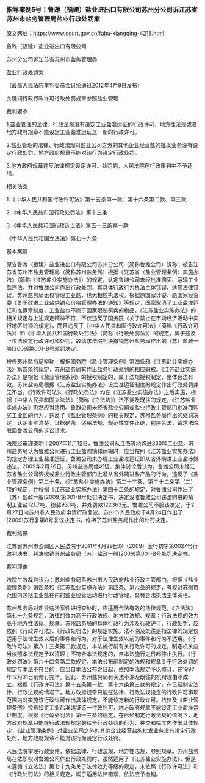 ### 指导案例5号：鲁潍（福建）盐业进出口有限公司苏州分公司诉江苏省苏州市盐务管理局盐业行政处罚案
原文网址：https://www.court.gov.cn/fabu-xiangqing-4218.html

鲁潍（福建）盐业进出口有限公司

苏州分公司诉江苏省苏州市盐务管理局

盐业行政处罚案

（最高人民法院审判委员会讨论通过2012年4月9日发布）

关键词行政行政许可行政处罚规章参照盐业管理

裁判要点

1.盐业管理的法律、行政法规没有设定工业盐准运证的行政许可，地方性法规或者地方政府规章不能设定工业盐准运证这一新的行政许可。

2.盐业管理的法律、行政法规对盐业公司之外的其他企业经营盐的批发业务没有设定行政处罚，地方政府规章不能对该行为设定行政处罚。

3.地方政府规章违反法律规定设定许可、处罚的，人民法院在行政审判中不予适用。

相关法条

1.《中华人民共和国行政许可法》第十五条第一款、第十六条第二款、第三款

2.《中华人民共和国行政处罚法》第十三条

3.《中华人民共和国行政诉讼法》第五十三条第一款

《中华人民共和国立法法》第七十九条

基本案情

原告鲁潍（福建）盐业进出口有限公司苏州分公司（简称鲁潍公司）诉称：被告江苏省苏州市盐务管理局（简称苏州盐务局）根据《江苏省〈盐业管理条例〉实施办法》（简称《江苏盐业实施办法》）的规定，认定鲁潍公司未经批准购买、运输工业盐违法，并对鲁潍公司作出行政处罚，其具体行政行为执法主体错误、适用法律错误。苏州盐务局无权管理工业盐，也无相应执法权。根据原国家计委、原国家经贸委《关于改进工业盐供销和价格管理办法的通知》等规定，国家取消了工业盐准运证和准运章制度，工业盐也不属于国家限制买卖的物品。《江苏盐业实施办法》的相关规定与上述规定精神不符，不仅违反了国务院《关于禁止在市场经济活动中实行地区封锁的规定》，而且违反了《中华人民共和国行政许可法》（简称《行政许可法》）和《中华人民共和国行政处罚法》（简称《行政处罚法》）的规定，属于违反上位法设定行政许可和处罚，故请求法院判决撤销苏州盐务局作出的（苏）盐政一般\[2009\]第001-B号处罚决定。

被告苏州盐务局辩称：根据国务院《盐业管理条例》第四条和《江苏盐业实施办法》第四条的规定，苏州盐务局有作出盐务行政处罚的相应职权。《江苏盐业实施办法》是根据《盐业管理条例》的授权制定的，属于法规授权制定，整体合法有效。苏州盐务局根据《江苏盐业实施办法》设立准运证制度的规定作出行政处罚并无不当。《行政许可法》、《行政处罚法》均在《江苏盐业实施办法》之后实施，根据《中华人民共和国立法法》（简称《立法法》）法不溯及既往的规定，《江苏盐业实施办法》仍然应当适用。鲁潍公司未经省盐业公司或盐业行政主管部门批准而购买工业盐的行为，违反了《盐业管理条例》的相关规定，苏州盐务局作出的处罚决定，认定事实清楚，证据确凿，适用法规、规范性文件正确，程序合法，请求法院驳回鲁潍公司的诉讼请求。

法院经审理查明：2007年11月12日，鲁潍公司从江西等地购进360吨工业盐。苏州盐务局认为鲁潍公司进行工业盐购销和运输时，应当按照《江苏盐业实施办法》的规定办理工业盐准运证，鲁潍公司未办理工业盐准运证即从省外购进工业盐涉嫌违法。2009年2月26日，苏州盐务局经听证、集体讨论后认为，鲁潍公司未经江苏省盐业公司调拨或盐业行政主管部门批准从省外购进盐产品的行为，违反了《盐业管理条例》第二十条、《江苏盐业实施办法》第二十三条、第三十二条第（二）项的规定，并根据《江苏盐业实施办法》第四十二条的规定，对鲁潍公司作出了（苏）盐政一般\[2009\]第001-B号处罚决定书，决定没收鲁潍公司违法购进的精制工业盐121.7吨、粉盐93.1吨，并处罚款122363元。鲁潍公司不服该决定，于2月27日向苏州市人民政府申请行政复议。苏州市人民政府于4月24日作出了\[2009\]苏行复第8号复议决定书，维持了苏州盐务局作出的处罚决定。

裁判结果

江苏省苏州市金阊区人民法院于2011年4月29日以（2009）金行初字第0027号行政判决书，判决撤销苏州盐务局（苏）盐政一般\[2009\]第001-B号处罚决定书。

裁判理由

法院生效裁判认为：苏州盐务局系苏州市人民政府盐业行政主管部门，根据《盐业管理条例》第四条和《江苏盐业实施办法》第四条、第六条的规定，有权对苏州市范围内包括工业盐在内的盐业经营活动进行行政管理，具有合法执法主体资格。

苏州盐务局对盐业违法案件进行查处时，应适用合法有效的法律规范。《立法法》第七十九条规定，法律的效力高于行政法规、地方性法规、规章；行政法规的效力高于地方性法规、规章。苏州盐务局的具体行政行为涉及行政许可、行政处罚，应依照《行政许可法》、《行政处罚法》的规定实施。法不溯及既往是指法律的规定仅适用于法律生效以后的事件和行为，对于法律生效以前的事件和行为不适用。《行政许可法》第八十三条第二款规定，本法施行前有关行政许可的规定，制定机关应当依照本法规定予以清理；不符合本法规定的，自本法施行之日起停止执行。《行政处罚法》第六十四条第二款规定，本法公布前制定的法规和规章关于行政处罚的规定与本法不符合的，应当自本法公布之日起，依照本法规定予以修订，在1997年12月31日前修订完毕。因此，苏州盐务局有关法不溯及既往的抗辩理由不成立。根据《行政许可法》第十五条第一款、第十六条第三款的规定，在已经制定法律、行政法规的情况下，地方政府规章只能在法律、行政法规设定的行政许可事项范围内对实施该行政许可作出具体规定，不能设定新的行政许可。法律及《盐业管理条例》没有设定工业盐准运证这一行政许可，地方政府规章不能设定工业盐准运证制度。根据《行政处罚法》第十三条的规定，在已经制定行政法规的情况下，地方政府规章只能在行政法规规定的给予行政处罚的行为、种类和幅度内作出具体规定，《盐业管理条例》对盐业公司之外的其他企业经营盐的批发业务没有设定行政处罚，地方政府规章不能对该行为设定行政处罚。

人民法院审理行政案件，依据法律、行政法规、地方性法规，参照规章。苏州盐务局在依职权对鲁潍公司作出行政处罚时，虽然适用了《江苏盐业实施办法》，但是未遵循《立法法》第七十九条关于法律效力等级的规定，未依照《行政许可法》和《行政处罚法》的相关规定，属于适用法律错误，依法应予撤销。
